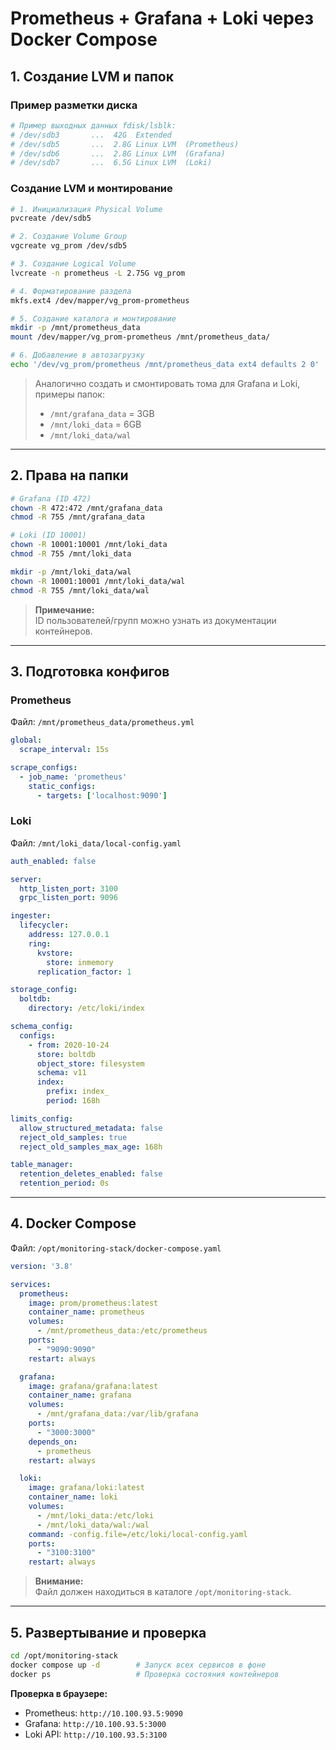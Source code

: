 # Prometheus + Grafana + Loki через Docker Compose

## 1. Создание LVM и папок

### Пример разметки диска

```bash
# Пример выходных данных fdisk/lsblk:
# /dev/sdb3       ...  42G  Extended
# /dev/sdb5       ...  2.8G Linux LVM  (Prometheus)
# /dev/sdb6       ...  2.8G Linux LVM  (Grafana)
# /dev/sdb7       ...  6.5G Linux LVM  (Loki)
```

### Создание LVM и монтирование

```bash
# 1. Инициализация Physical Volume
pvcreate /dev/sdb5

# 2. Создание Volume Group
vgcreate vg_prom /dev/sdb5

# 3. Создание Logical Volume
lvcreate -n prometheus -L 2.75G vg_prom

# 4. Форматирование раздела
mkfs.ext4 /dev/mapper/vg_prom-prometheus

# 5. Создание каталога и монтирование
mkdir -p /mnt/prometheus_data
mount /dev/mapper/vg_prom-prometheus /mnt/prometheus_data/

# 6. Добавление в автозагрузку
echo '/dev/vg_prom/prometheus /mnt/prometheus_data ext4 defaults 2 0' | sudo tee -a /etc/fstab
```

> Аналогично создать и смонтировать тома для Grafana и Loki, примеры папок:
> 
> - `/mnt/grafana_data` = 3GB  
> - `/mnt/loki_data` = 6GB  
> - `/mnt/loki_data/wal`  

---

## 2. Права на папки

```bash
# Grafana (ID 472)
chown -R 472:472 /mnt/grafana_data
chmod -R 755 /mnt/grafana_data

# Loki (ID 10001)
chown -R 10001:10001 /mnt/loki_data
chmod -R 755 /mnt/loki_data

mkdir -p /mnt/loki_data/wal
chown -R 10001:10001 /mnt/loki_data/wal
chmod -R 755 /mnt/loki_data/wal
```

> **Примечание:**  
> ID пользователей/групп можно узнать из документации контейнеров.

---

## 3. Подготовка конфигов

### Prometheus

Файл: `/mnt/prometheus_data/prometheus.yml`

```yaml
global:
  scrape_interval: 15s

scrape_configs:
  - job_name: 'prometheus'
    static_configs:
      - targets: ['localhost:9090']
```

### Loki

Файл: `/mnt/loki_data/local-config.yaml`

```yaml
auth_enabled: false

server:
  http_listen_port: 3100
  grpc_listen_port: 9096

ingester:
  lifecycler:
    address: 127.0.0.1
    ring:
      kvstore:
        store: inmemory
      replication_factor: 1

storage_config:
  boltdb:
    directory: /etc/loki/index

schema_config:
  configs:
    - from: 2020-10-24
      store: boltdb
      object_store: filesystem
      schema: v11
      index:
        prefix: index_
        period: 168h

limits_config:
  allow_structured_metadata: false
  reject_old_samples: true
  reject_old_samples_max_age: 168h

table_manager:
  retention_deletes_enabled: false
  retention_period: 0s
```

---

## 4. Docker Compose

Файл: `/opt/monitoring-stack/docker-compose.yaml`

```yaml
version: '3.8'

services:
  prometheus:
    image: prom/prometheus:latest
    container_name: prometheus
    volumes:
      - /mnt/prometheus_data:/etc/prometheus
    ports:
      - "9090:9090"
    restart: always

  grafana:
    image: grafana/grafana:latest
    container_name: grafana
    volumes:
      - /mnt/grafana_data:/var/lib/grafana
    ports:
      - "3000:3000"
    depends_on:
      - prometheus
    restart: always

  loki:
    image: grafana/loki:latest
    container_name: loki
    volumes:
      - /mnt/loki_data:/etc/loki
      - /mnt/loki_data/wal:/wal
    command: -config.file=/etc/loki/local-config.yaml
    ports:
      - "3100:3100"
    restart: always
```

> **Внимание:**  
> Файл должен находиться в каталоге `/opt/monitoring-stack`.

---

## 5. Развертывание и проверка

```bash
cd /opt/monitoring-stack
docker compose up -d        # Запуск всех сервисов в фоне
docker ps                   # Проверка состояния контейнеров
```

**Проверка в браузере:**

- Prometheus:   `http://10.100.93.5:9090`
- Grafana:      `http://10.100.93.5:3000`
- Loki API:     `http://10.100.93.5:3100`
